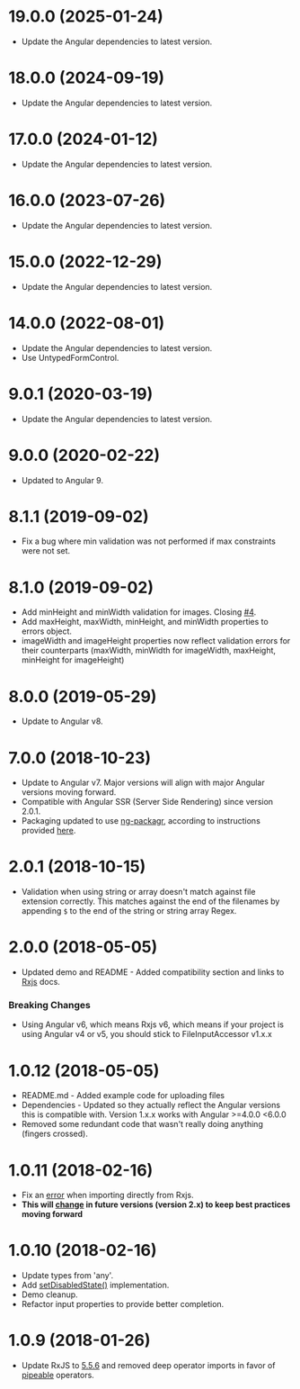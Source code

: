 # 19.0.0 (2025-01-24)
* Update the Angular dependencies to latest version.

# 18.0.0 (2024-09-19)
* Update the Angular dependencies to latest version.

# 17.0.0 (2024-01-12)
* Update the Angular dependencies to latest version.

# 16.0.0 (2023-07-26)
* Update the Angular dependencies to latest version.

# 15.0.0 (2022-12-29)
* Update the Angular dependencies to latest version.

# 14.0.0 (2022-08-01)
* Update the Angular dependencies to latest version.
* Use UntypedFormControl.

# 9.0.1 (2020-03-19)
* Update the Angular dependencies to latest version.

# 9.0.0 (2020-02-22)
* Updated to Angular 9.

# 8.1.1 (2019-09-02)
* Fix a bug where min validation was not performed if max constraints were not set.

# 8.1.0 (2019-09-02)
* Add minHeight and minWidth validation for images. Closing [#4](https://github.com/jwelker110/file-input-accessor/issues/4).
* Add maxHeight, maxWidth, minHeight, and minWidth properties to errors object.
* imageWidth and imageHeight properties now reflect validation errors for their counterparts (maxWidth, minWidth for imageWidth, maxHeight, minHeight for imageHeight)

# 8.0.0 (2019-05-29)
* Update to Angular v8.

# 7.0.0 (2018-10-23)
* Update to Angular v7. Major versions will align with major Angular versions moving forward.
* Compatible with Angular SSR (Server Side Rendering) since version 2.0.1.
* Packaging updated to use [ng-packagr](https://www.npmjs.com/package/ng-packagr), according to instructions provided [here](https://blog.angularindepth.com/creating-a-library-in-angular-6-87799552e7e5).

# 2.0.1 (2018-10-15)
* Validation when using string or array doesn't match against file extension correctly. 
This matches against the end of the filenames by appending `$` to the end of the string or 
string array Regex.

# 2.0.0 (2018-05-05)
* Updated demo and README - Added compatibility section and links 
to [Rxjs](https://beta-rxjsdocs.firebaseapp.com/) docs.

### Breaking Changes
* Using Angular v6, which means Rxjs v6, which means if your project
is using Angular v4 or v5, you should stick to FileInputAccessor v1.x.x

# 1.0.12 (2018-05-05)
* README.md - Added example code for uploading files
* Dependencies - Updated so they actually reflect the Angular versions this is compatible with. Version 1.x.x works with Angular >=4.0.0 <6.0.0
* Removed some redundant code that wasn't really doing anything (fingers crossed).

# 1.0.11 (2018-02-16)
* Fix an [error](https://github.com/angular/angular/issues/20095) when 
importing directly from Rxjs.
* **This will [change](https://github.com/ReactiveX/rxjs/blob/master/CHANGELOG.md#breaking-changes-1)
in future versions (version 2.x) to keep best practices moving forward**

# 1.0.10 (2018-02-16)
* Update types from 'any'.
* Add [setDisabledState()]() implementation.
* Demo cleanup.
* Refactor input properties to provide better completion.

# 1.0.9 (2018-01-26)
* Update RxJS to [5.5.6](https://github.com/ReactiveX/rxjs/blob/master/CHANGELOG.md#556-2017-12-21) and 
removed deep operator imports in favor of [pipeable](https://github.com/ReactiveX/rxjs/blob/master/doc/pipeable-operators.md) operators.
